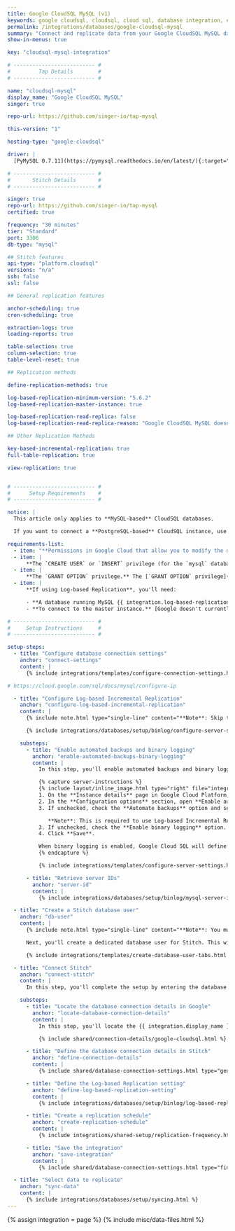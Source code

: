 ```yaml
---
title: Google CloudSQL MySQL (v1)
keywords: google cloudsql, cloudsql, cloud sql, database integration, etl cloudsql, cloudsql etl, cloudsql mysql, cloudsql mysql etl
permalink: /integrations/databases/google-cloudsql-mysql
summary: "Connect and replicate data from your Google CloudSQL MySQL database using Stitch's Google CloudSQL MySQL integration."
show-in-menus: true

key: "cloudsql-mysql-integration"

# -------------------------- #
#         Tap Details        #
# -------------------------- #

name: "cloudsql-mysql"
display_name: "Google CloudSQL MySQL"
singer: true

repo-url: https://github.com/singer-io/tap-mysql

this-version: "1"

hosting-type: "google-cloudsql"

driver: |
  [PyMySQL 0.7.11](https://pymysql.readthedocs.io/en/latest/){:target="new"}

# -------------------------- #
#       Stitch Details       #
# -------------------------- #

singer: true
repo-url: https://github.com/singer-io/tap-mysql
certified: true

frequency: "30 minutes"
tier: "Standard"
port: 3306
db-type: "mysql"

## Stitch features
api-type: "platform.cloudsql"
versions: "n/a"
ssh: false
ssl: false

## General replication features

anchor-scheduling: true
cron-scheduling: true

extraction-logs: true
loading-reports: true

table-selection: true
column-selection: true
table-level-reset: true

## Replication methods

define-replication-methods: true

log-based-replication-minimum-version: "5.6.2"
log-based-replication-master-instance: true

log-based-replication-read-replica: false
log-based-replication-read-replica-reason: "Google CloudSQL MySQL doesn't support binary logging on read replicas."

## Other Replication Methods

key-based-incremental-replication: true
full-table-replication: true

view-replication: true


# -------------------------- #
#      Setup Requirements    #
# -------------------------- #

notice: |
  This article only applies to **MySQL-based** CloudSQL databases.

  If you want to connect a **PostgreSQL-based** CloudSQL instance, use [these instructions]({{ link.integrations.database-integration | prepend: site.baseurl | replace: "INTEGRATION","google-cloudsql-postgresql" }}).

requirements-list:
  - item: "**Permissions in Google Cloud that allow you to modify the database's connection settings.** This is required to whitelist Stitch's IP addresses."
  - item: |
      **The `CREATE USER` or `INSERT` privilege (for the `mysql` database).** The [`CREATE USER` privilege](https://dev.mysql.com/doc/refman/8.0/en/create-user.html){:target="new"} is required to create a database user for Stitch.
  - item: |
      **The `GRANT OPTION` privilege.** The [`GRANT OPTION` privilege](https://dev.mysql.com/doc/refman/8.0/en/privileges-provided.html#priv_grant-option){:target="new"} is required to grant the necessary privileges to the Stitch database user.
  - item: |
      **If using Log-based Replication**, you'll need:

      - **A database running MySQL {{ integration.log-based-replication-minimum-version }} or greater** Earlier versions of MySQL do not include binlog replication functionality, which is required for Log-based Replication.
      - **To connect to the master instance.** [Google doesn't currently support binlog replication on read replicas](https://cloud.google.com/sql/docs/mysql/replication/create-replica){:target="new"}.

# -------------------------- #
#     Setup Instructions     #
# -------------------------- #

setup-steps:
  - title: "Configure database connection settings"
    anchor: "connect-settings"
    content: |
      {% include integrations/templates/configure-connection-settings.html %}

# https://cloud.google.com/sql/docs/mysql/configure-ip

  - title: "Configure Log-based Incremental Replication"
    anchor: "configure-log-based-incremental-replication"
    content: |
      {% include note.html type="single-line" content="**Note**: Skip this step if you're not planning to use Log-based Incremental Replication. [Click to skip ahead](#db-user)." %}

      {% include integrations/databases/setup/binlog/configure-server-settings-intro.html %}

    substeps:
      - title: "Enable automated backups and binary logging"
        anchor: "enable-automated-backups-binary-logging"
        content: |
          In this step, you'll enable automated backups and binary logging for the {{ integration.display_name }} database. This is required to use Log-based Incremental Replication.

          {% capture server-instructions %}
          {% include layout/inline_image.html type="right" file="integrations/cloudsql-enable-binary-logging.png" alt="" max-width="500px" %}
          1. On the **Instance details** page in Google Cloud Platform, click the **Edit** option at the top of the page.
          2. In the **Configuration options** section, open **Enable auto backups**.
          3. If unchecked, check the **Automate backups** option and select a window for automated backups.

             **Note**: This is required to use Log-based Incremental Replication.
          3. If unchecked, check the **Enable binary logging** option.
          4. Click **Save**.

          When binary logging is enabled, Google Cloud SQL will define the required server settings using their pre-defined defaults. Refer to the <a href="#server-settings-details" data-toggle="tab">Server settings list</a> tab for explanations of these parameters and their default values. **No other configuration is required on your part.**
          {% endcapture %}

          {% include integrations/templates/configure-server-settings.html %}

      - title: "Retrieve server IDs"
        anchor: "server-id"
        content: |
          {% include integrations/databases/setup/binlog/mysql-server-id.html %}

  - title: "Create a Stitch database user"
    anchor: "db-user"
    content: |
      {% include note.html type="single-line" content="**Note**: You must have the `CREATE USER` and `GRANT OPTION` privileges to complete this step." %} 

      Next, you'll create a dedicated database user for Stitch. This will ensure Stitch is visible in any logs or audits, and allow you to maintain your privilege hierarchy.

      {% include integrations/templates/create-database-user-tabs.html %}

  - title: "Connect Stitch"
    anchor: "connect-stitch"
    content: |
      In this step, you'll complete the setup by entering the database's connection details and defining replication settings in Stitch.

    substeps:
      - title: "Locate the database connection details in Google"
        anchor: "locate-database-connection-details"
        content: |
          In this step, you'll locate the {{ integration.display_name }} database's IP address in the Google Cloud Platform console. This will be used to complete the setup in Stitch.

          {% include shared/connection-details/google-cloudsql.html %}

      - title: "Define the database connection details in Stitch"
        anchor: "define-connection-details"
        content: |
          {% include shared/database-connection-settings.html type="general" %}

      - title: "Define the Log-based Replication setting"
        anchor: "define-log-based-replication-setting"
        content: |
          {% include integrations/databases/setup/binlog/log-based-replication-default-setting.html %}

      - title: "Create a replication schedule"
        anchor: "create-replication-schedule"
        content: |
          {% include integrations/shared-setup/replication-frequency.html %}

      - title: "Save the integration"
        anchor: "save-integration"
        content: |
          {% include shared/database-connection-settings.html type="finish-up" %}

  - title: "Select data to replicate"
    anchor: "sync-data"
    content: |
      {% include integrations/databases/setup/syncing.html %}
---
```

{% assign integration = page %}
{% include misc/data-files.html %}